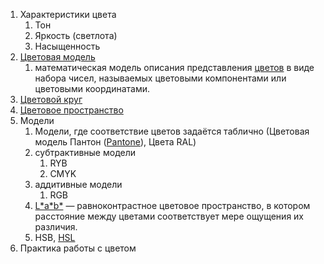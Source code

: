 1.  Характеристики цвета
    1.  Тон
    2.  Яркость (светлота)
    3.  Насыщенность
2.  [Цветовая модель](https://ru.wikipedia.org/wiki/%D0%A6%D0%B2%D0%B5%D1%82%D0%BE%D0%B2%D0%B0%D1%8F_%D0%BC%D0%BE%D0%B4%D0%B5%D0%BB%D1%8C)
    1.  математическая модель описания представления [цветов](https://ru.wikipedia.org/wiki/%D0%A6%D0%B2%D0%B5%D1%82) в виде набора чисел, называемых цветовыми компонентами или цветовыми координатами.
3.  [Цветовой круг](https://ru.wikipedia.org/wiki/%D0%A6%D0%B2%D0%B5%D1%82%D0%BE%D0%B2%D0%BE%D0%B9_%D0%BA%D1%80%D1%83%D0%B3)
4.  [Цветовое пространство](https://ru.wikipedia.org/wiki/%D0%A6%D0%B2%D0%B5%D1%82%D0%BE%D0%B2%D0%BE%D0%B9_%D0%BA%D1%80%D1%83%D0%B3)
5.  Модели
    1.  Модели, где соответствие цветов задаётся таблично (Цветовая модель Пантон ([Pantone](https://ru.wikipedia.org/wiki/Pantone)), Цвета RAL)
    2.  субтрактивные модели
        1.  RYB
        2.  CMYK
    3.  аддитивные модели
        1.  RGB
    4.  [L\*a\*b\*](https://ru.wikipedia.org/wiki/LAB) — равноконтрастное цветовое пространство, в котором расстояние между цветами соответствует мере ощущения их различия.
    5.  HSB, [HSL](https://ru.wikipedia.org/wiki/HSL)
6.  Практика работы с цветом